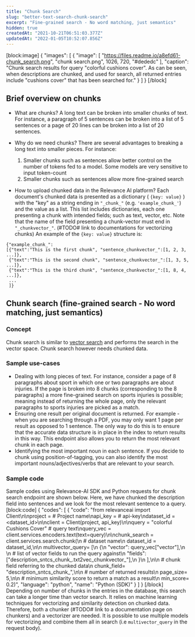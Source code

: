 ```yaml
---
title: "Chunk Search"
slug: "better-text-search-chunk-search"
excerpt: "Fine-grained search - No word matching, just semantics"
hidden: true
createdAt: "2021-10-21T06:51:03.377Z"
updatedAt: "2022-01-05T10:52:07.856Z"
---
```

[block:image]
{
  "images": [
    {
      "image": [
        "https://files.readme.io/a8efd61-chunk_search.png",
        "chunk search.png",
        1026,
        720,
        "#dededc"
      ],
      "caption": "Chunk search results for query \"colorful cushions cover\". As can be seen, when descriptions are chunked, and used for search, all returned entries include \"cushions cover\" that has been searched for."
    }
  ]
}
[/block]
## Brief overview on chunks
* What are chunks?
A long text can be broken into smaller chunks of text. For instance, a paragraph of 5 sentences can be broken into a list of 5 sentences or a page of 20 lines can be broken into a list of 20 sentences.

* Why do we need chunks?
There are several advantages to breaking a long text into smaller pieces. For instance:
    1. Smaller chunks such as sentences allow better control on the number of tokens fed to a model. Some models are very sensitive to input token-count
    2. Smaller chunks such as sentences allow more fine-grained search

* How to upload chunked data in the Relevance AI platform?
Each document's chunked data is presented as a dictionary ( `{key: value}` )
with the "key" as a string ending in `"_chunk_"` (e.g. `'example_chunk_'`) and the value as a list. This list includes dictionaries, each one presenting a chunk with intended fields; such as text, vector, etc. Note that the name of the field presenting a chunk-vector must end in `"_chunkvector_"`. (#TODO# link to documentations for vectorizing chunks)
An example of the `{key: value}` structure is:
```
{"example_chunk_":
[{"text":"This is the first chunk", "sentence_chunkvector_":[1, 2, 3, ...]},
 {"text":"This is the second chunk", "sentence_chunkvector_":[1, 3, 5, ...]},
 {"text":"This is the third chunk", "sentence_chunkvector_":[1, 8, 4, ...]},
 ...
 ]}
```

## Chunk search (fine-grained search - No word matching, just semantics)

### Concept
Chunk search is similar to [vector search](https://docs.relevance.ai/docs/pure-word-matching-pure-vector-search-or-combination-of-both) and performs the search in the vector space. Chunk search however needs chunked data.

### Sample use-cases
- Dealing with long pieces of text. For instance, consider a page of 8 paragraphs about sport in which one or two paragraphs are about injuries. If the page is broken into 8 chunks (corresponding to the 8 paragraphs) a more fine-grained search on sports injuries is possible; meaning instead of returning the whole page, only the relevant paragraphs to sports injuries are picked as a match.
 -  Ensuring one result per original document is returned. For example - when you are searching through a PDF, you may only want 1 page per result as opposed to 1 sentence. The only way to do this is to ensure that the accurate data structure is in place in the index to return results in this way. This endpoint also allows you to return the most relevant chunk in each page.
 -  Identifying the most important noun in each sentence. If you decide to chunk using position-of-tagging, you can also identify the most important nouns/adjectives/verbs that are relevant to your search.

### Sample code
Sample codes using Relevance-AI SDK and Python requests for chunk search endpoint are shown below. Here, we have chunked the description field into sentences and we look for the most relevant sentence to a query.
[block:code]
{
  "codes": [
    {
      "code": "from relevanceai import Client\n\nproject = <PROJECT-NAME>  # Project name\napi_key = <API-KEY>       # api-key\ndataset_id = <dataset_id>\n\nclient = Client(project, api_key)\n\nquery = \"colorful Cushions Cover\"  # query text\nquery_vec = client.services.encoders.text(text=query)\n\nchunk_search = client.services.search.chunk(\n    # dataset name\n    dataset_id = dataset_id,\n\n    multivector_query= [\n      {\n        \"vector\": query_vec[\"vector\"],\n        \n        # list of vector fields to run the query against\n        \"fields\": [\"description_sntcs_chunk_.txt2vec_chunkvector_\"],\n      }\n    ],\n\n    # chunk field referring to the chunked data\n    chunk_field= \"description_sntcs_chunk_\",\n\n    # number of returned results\n    page_size= 5,\n\n    # minimum similarity score to return a match as a result\n    min_score= 0.2)",
      "language": "python",
      "name": "Python (SDK)"
    }
  ]
}
[/block]
Depending on number of chunks in the entries in the database, this search can take a longer time than vector search. It relies on machine learning techniques for vectorizing and similarity detection on chunked data. Therefore, both a chunker (#TODO# link to a documentation page on chunkers) and a vectorizer are needed. It is possible to use multiple models for vectorizing and combine them all in search (i.e `multivector_query` in the request body).